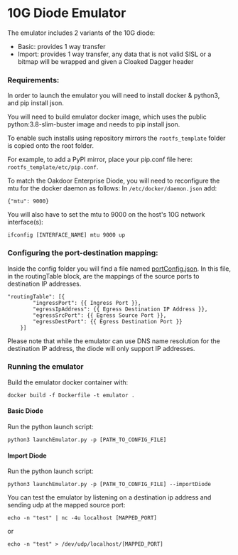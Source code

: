 # 10G Diode Emulator
The emulator includes 2 variants of the 10G diode:
  - Basic: provides 1 way transfer
  - Import: provides 1 way transfer, any data that is not valid SISL or a bitmap will be wrapped and given a Cloaked Dagger header
### Requirements:
In order to launch the emulator you will need to install docker & python3, and pip install json.

You will need to build emulator docker image, which uses the public python:3.8-slim-buster image
and needs to pip install json.

To enable such installs using repository mirrors the `rootfs_template` folder is copied onto the root folder.

For example, to add a PyPI mirror, place your pip.conf file here: `rootfs_template/etc/pip.conf`.

To match the Oakdoor Enterprise Diode, you will need to reconfigure the mtu for the docker daemon as follows:
In `/etc/docker/daemon.json` add:

`{"mtu": 9000}`

You will also have to set the mtu to 9000 on the host's 10G network interface(s):

`ifconfig [INTERFACE_NAME] mtu 9000 up`


### Configuring the port-destination mapping:
Inside the config folder you will find a file named [portConfig.json](config/portConfig.json). In this file, in the routingTable block,
are the mappings of the source ports to destination IP addresses.

    "routingTable": [{
            "ingressPort": {{ Ingress Port }},
            "egressIpAddress": {{ Egress Destination IP Address }},
            "egressSrcPort": {{ Egress Source Port }},
            "egressDestPort": {{ Egress Destination Port }}
        }]

Please note that while the emulator can use DNS name resolution for the destination IP address,
the diode will only support IP addresses.

### Running the emulator
Build the emulator docker container with:

`docker build -f Dockerfile -t emulator .`

#### Basic Diode ####
Run the python launch script:

`python3 launchEmulator.py -p [PATH_TO_CONFIG_FILE]`

#### Import Diode ####
Run the python launch script:

`python3 launchEmulator.py -p [PATH_TO_CONFIG_FILE] --importDiode`


You can test the emulator by listening on a destination ip address and sending udp at the mapped source port:

`echo -n "test" | nc -4u localhost [MAPPED_PORT]`

or

`echo -n "test" > /dev/udp/localhost/[MAPPED_PORT]`